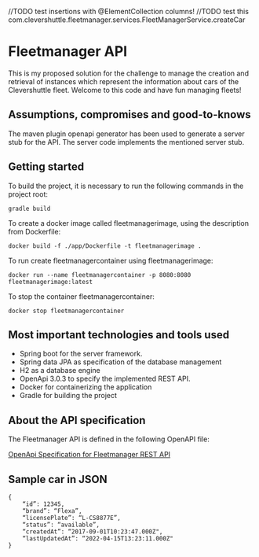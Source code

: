 //TODO test insertions with @ElementCollection columns!
//TODO test this com.clevershuttle.fleetmanager.services.FleetManagerService.createCar

# Fleetmanager API 

This is my proposed solution for the challenge to manage the creation and retrieval of instances which represent the information about cars of the Clevershuttle fleet.
Welcome to this code and have fun managing fleets!

## Assumptions, compromises and good-to-knows

The maven plugin openapi generator has been used to generate a server stub for the API. 
The server code implements the mentioned server stub.

## Getting started

To build the project, it is necessary to run the following commands in the project root:

```
gradle build
```

To create a docker image called fleetmanagerimage, using the description from Dockerfile:
```
docker build -f ./app/Dockerfile -t fleetmanagerimage .
```

To run create fleetmanagercontainer using fleetmanagerimage:
```
docker run --name fleetmanagercontainer -p 8080:8080 fleetmanagerimage:latest
```

To stop the container fleetmanagercontainer:
```
docker stop fleetmanagercontainer
```

## Most important technologies and tools used

- Spring boot for the server framework.
- Spring data JPA as specification of the database management
- H2 as a database engine
- OpenApi 3.0.3 to specify the implemented REST API.
- Docker for containerizing the application
- Gradle for building the project

## About the API specification

The Fleetmanager API is defined in the following OpenAPI file:

[OpenApi Specification for Fleetmanager REST API](src/main/resources/fleetmanager-api-v1.yaml)

## Sample car in JSON

```
{
    “id”: 12345,
    “brand”: “Flexa”,
    “licensePlate”: “L-CS8877E”,
    “status”: “available”,
    “createdAt”: “2017-09-01T10:23:47.000Z",
    “lastUpdatedAt”: “2022-04-15T13:23:11.000Z"
}
```

